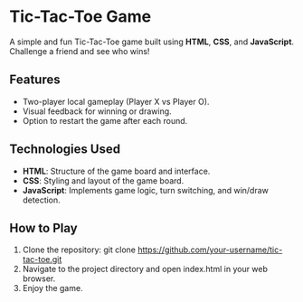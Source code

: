 # Tic-Tac-Toe Game

A simple and fun Tic-Tac-Toe game built using **HTML**, **CSS**, and **JavaScript**. Challenge a friend and see who wins!

## Features

- Two-player local gameplay (Player X vs Player O).
- Visual feedback for winning or drawing.
- Option to restart the game after each round.

## Technologies Used

- **HTML**: Structure of the game board and interface.
- **CSS**: Styling and layout of the game board.
- **JavaScript**: Implements game logic, turn switching, and win/draw detection.

## How to Play

1. Clone the repository:
   git clone https://github.com/your-username/tic-tac-toe.git
2. Navigate to the project directory and open index.html in your web browser.
3. Enjoy the game.